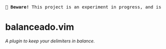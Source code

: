 <pre>
🚧 <b>Beware!</b> This project is an experiment in progress, and is still unstable.
</pre>

# balanceado.vim

*A plugin to keep your delimiters in balance.*
